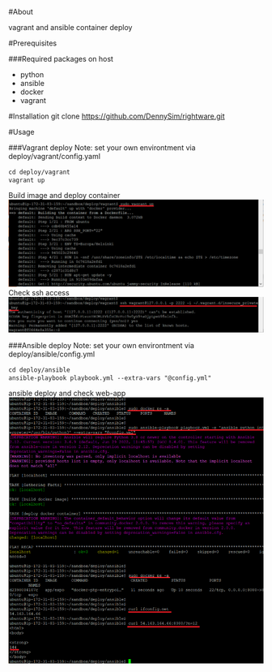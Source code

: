 
#About

vagrant and ansible container deploy 

#Prerequisites

###Required packages on host
- python
- ansible
- docker
- vagrant

#Installation
git clone https://github.com/DennySim/rightware.git

#Usage

###Vagrant deploy
Note: set your own environtment via deploy/vagrant/config.yaml

```
cd deploy/vagrant
vagrant up
```
Build image and deploy container
![vagrant_up](images/1_1.PNG)
Check ssh access
![vagrant_ssh](images/1_2.PNG)


###Ansible deploy
Note: set your own environtment via deploy/ansible/config.yml
```
cd deploy/ansible
ansible-playbook playbook.yml --extra-vars "@config.yml"
```
ansible deploy and check web-app
![ansible](images/2_1.PNG)